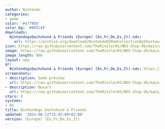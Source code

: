 ```yaml
---
author: Nintendo
categories:
- game
color: '#a7795b'
color_bg: '#805c45'
downloads:
  NintendogsDachshund & Friends (Europe) (En,Fr,De,Es,It).nds:
    url: https://archive.org/download/NintendoDSRomCollectionByGhostware/NintendogsDachshund%20%26%20Friends%20%28Europe%29%20%28En%2CFr%2CDe%2CEs%2CIt%29.nds
icon: https://raw.githubusercontent.com/TheRinzler65/NDS-Shop-db/main/docs/assets/images/icons/nintendogsdaschund.png
image: https://raw.githubusercontent.com/TheRinzler65/NDS-Shop-db/main/docs/assets/images/icons/nintendogsdaschund.png
image_length: 966
layout: app
qr:
  NintendogsDachshund & Friends (Europe) (En,Fr,De,Es,It).nds: https://db-NDS-Shop-db.netlify.app/assets/images/qr/nintendogsdachshund--friends-europe-enfrdeesit-nds.png
screenshots:
- description: Game preview
  url: https://raw.githubusercontent.com/TheRinzler65/NDS-Shop-db/main/docs/assets/images/screenshots/nintendogsdaschund/nintendogsdaschung.png
- description: Boxart
  url: https://raw.githubusercontent.com/TheRinzler65/NDS-Shop-db/main/docs/assets/images/boxart/NintendogsDachshund%20%26%20Friends%20(Europe)%20(En%2CFr%2CDe%2CEs%2CIt).nds.png
stars: 0
systems:
- DS
title: Nintendogs Dachshund & Friends
updated: '2024-08-12T15:42:00+02:00'
version: (Europe) (En,Fr,De,Es,It)
---
```

